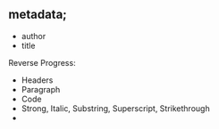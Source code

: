 ## metadata;

- author
- title

Reverse Progress:

- Headers
- Paragraph
- Code
- Strong, Italic, Substring, Superscript, Strikethrough
- 
